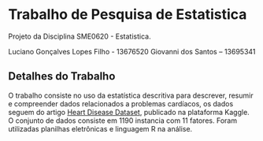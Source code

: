 # Trabalho de Pesquisa de Estatistica
Projeto da Disciplina SME0620 - Estatistica.

Luciano Gonçalves Lopes Filho - 13676520
Giovanni dos Santos – 13695341

## Detalhes do Trabalho
O trabalho consiste no uso da estatística descritiva para descrever, resumir e compreender dados relacionados a problemas cardíacos, os dados seguem do artigo [Heart Disease Dataset]([https://github.com](https://www.kaggle.com/datasets/mexwell/heart-disease-dataset?select=documentation.pdf)), publicado na plataforma Kaggle. O conjunto de dados consiste em 1190 instancia com 11 fatores. Foram utilizadas planilhas eletrônicas e linguagem R na análise.

